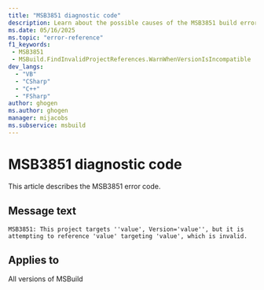 ```yaml
---
title: "MSB3851 diagnostic code"
description: Learn about the possible causes of the MSB3851 build error, and get troubleshooting tips.
ms.date: 05/16/2025
ms.topic: "error-reference"
f1_keywords:
 - MSB3851
 - MSBuild.FindInvalidProjectReferences.WarnWhenVersionIsIncompatible
dev_langs:
  - "VB"
  - "CSharp"
  - "C++"
  - "FSharp"
author: ghogen
ms.author: ghogen
manager: mijacobs
ms.subservice: msbuild
---
```


# MSB3851 diagnostic code

<!-- :::ErrorDefinitionDescription::: -->
<!-- :::editable-content name="introDescription"::: -->
This article describes the MSB3851 error code.
<!-- :::editable-content-end::: -->

## Message text

<!-- :::editable-content name="messageText"::: -->
`MSB3851: This project targets ''value', Version='value'', but it is attempting to reference 'value' targeting 'value', which is invalid.`
<!-- :::editable-content-end::: -->
<!-- MSB3851: This project targets "{0}, Version={1}", but it is attempting to reference "{2}" targeting "{3}", which is invalid. -->

<!-- :::editable-content name="postOutputDescription"::: -->
<!--
{StrBegin="MSB3851: "}
-->
<!-- :::editable-content-end::: -->
<!-- :::ErrorDefinitionDescription-end::: -->

## Applies to

All versions of MSBuild
